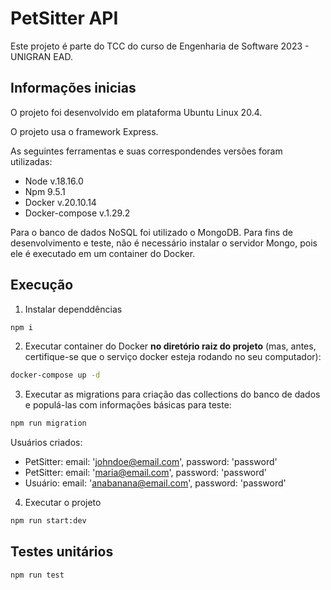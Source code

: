 # PetSitter API

Este projeto é parte do TCC do curso de Engenharia de Software 2023 - UNIGRAN EAD.

## Informações inicias
O projeto foi desenvolvido em plataforma Ubuntu Linux 20.4.

O projeto usa o framework Express. 

As seguintes ferramentas e suas correspondendes versões foram utilizadas:
- Node v.18.16.0
- Npm 9.5.1
- Docker v.20.10.14
- Docker-compose v.1.29.2

Para o banco de dados NoSQL foi utilizado o MongoDB. Para fins de desenvolvimento e teste, não é necessário instalar o servidor Mongo, pois ele é executado em um container do Docker.

## Execução

1. Instalar dependdências
```bash
npm i
```

2. Executar container do Docker **no diretório raiz do projeto** (mas, antes, certifique-se que o serviço docker esteja rodando no seu computador):
```bash
docker-compose up -d
```

3. Executar as migrations para criação das collections do banco de dados e populá-las com informações básicas para teste:
```bash
npm run migration
```

Usuários criados:
- PetSitter: email: 'johndoe@email.com', password: 'password'
- PetSitter: email: 'maria@email.com', password: 'password'
- Usuário: email: 'anabanana@email.com', password: 'password'

4. Executar o projeto
```bash
npm run start:dev
```

## Testes unitários
```bash
npm run test
```

